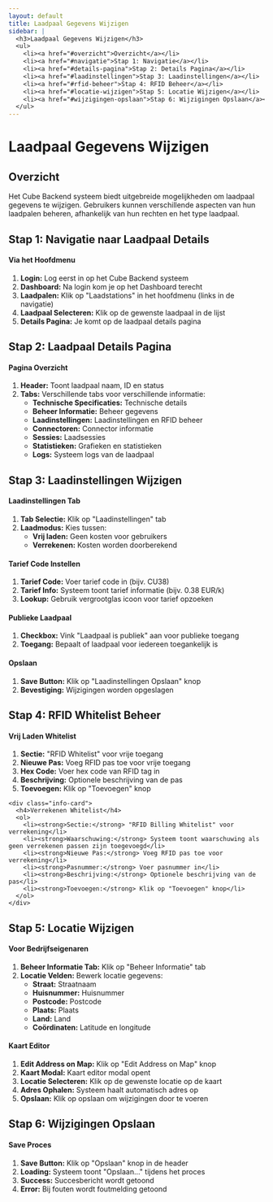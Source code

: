 ```yaml
---
layout: default
title: Laadpaal Gegevens Wijzigen
sidebar: |
  <h3>Laadpaal Gegevens Wijzigen</h3>
  <ul>
    <li><a href="#overzicht">Overzicht</a></li>
    <li><a href="#navigatie">Stap 1: Navigatie</a></li>
    <li><a href="#details-pagina">Stap 2: Details Pagina</a></li>
    <li><a href="#laadinstellingen">Stap 3: Laadinstellingen</a></li>
    <li><a href="#rfid-beheer">Stap 4: RFID Beheer</a></li>
    <li><a href="#locatie-wijzigen">Stap 5: Locatie Wijzigen</a></li>
    <li><a href="#wijzigingen-opslaan">Stap 6: Wijzigingen Opslaan</a></li>
  </ul>
---
```


# Laadpaal Gegevens Wijzigen

<div class="content-section" id="overzicht">
  <h2>Overzicht</h2>
  <p>Het Cube Backend systeem biedt uitgebreide mogelijkheden om laadpaal gegevens te wijzigen. Gebruikers kunnen verschillende aspecten van hun laadpalen beheren, afhankelijk van hun rechten en het type laadpaal.</p>
</div>

<div class="step-section" id="navigatie">
  <h2>Stap 1: Navigatie naar Laadpaal Details</h2>
  
  <h4>Via het Hoofdmenu</h4>
  <ol>
    <li><strong>Login:</strong> Log eerst in op het Cube Backend systeem</li>
    <li><strong>Dashboard:</strong> Na login kom je op het Dashboard terecht</li>
    <li><strong>Laadpalen:</strong> Klik op "Laadstations" in het hoofdmenu (links in de navigatie)</li>
    <li><strong>Laadpaal Selecteren:</strong> Klik op de gewenste laadpaal in de lijst</li>
    <li><strong>Details Pagina:</strong> Je komt op de laadpaal details pagina</li>
  </ol>
</div>

<div class="step-section" id="details-pagina">
  <h2>Stap 2: Laadpaal Details Pagina</h2>
  
  <h4>Pagina Overzicht</h4>
  <ol>
    <li><strong>Header:</strong> Toont laadpaal naam, ID en status</li>
    <li><strong>Tabs:</strong> Verschillende tabs voor verschillende informatie:
      <ul>
        <li><strong>Technische Specificaties:</strong> Technische details</li>
        <li><strong>Beheer Informatie:</strong> Beheer gegevens</li>
        <li><strong>Laadinstellingen:</strong> Laadinstellingen en RFID beheer</li>
        <li><strong>Connectoren:</strong> Connector informatie</li>
        <li><strong>Sessies:</strong> Laadsessies</li>
        <li><strong>Statistieken:</strong> Grafieken en statistieken</li>
        <li><strong>Logs:</strong> Systeem logs van de laadpaal</li>
      </ul>
    </li>
  </ol>
</div>

<div class="step-section" id="laadinstellingen">
  <h2>Stap 3: Laadinstellingen Wijzigen</h2>
  
  <h4>Laadinstellingen Tab</h4>
  <ol>
    <li><strong>Tab Selectie:</strong> Klik op "Laadinstellingen" tab</li>
    <li><strong>Laadmodus:</strong> Kies tussen:
      <ul>
        <li><strong>Vrij laden:</strong> Geen kosten voor gebruikers</li>
        <li><strong>Verrekenen:</strong> Kosten worden doorberekend</li>
      </ul>
    </li>
  </ol>
  
  <h4>Tarief Code Instellen</h4>
  <ol>
    <li><strong>Tarief Code:</strong> Voer tarief code in (bijv. CU38)</li>
    <li><strong>Tarief Info:</strong> Systeem toont tarief informatie (bijv. 0.38 EUR/k)</li>
    <li><strong>Lookup:</strong> Gebruik vergrootglas icoon voor tarief opzoeken</li>
  </ol>
  
  <h4>Publieke Laadpaal</h4>
  <ol>
    <li><strong>Checkbox:</strong> Vink "Laadpaal is publiek" aan voor publieke toegang</li>
    <li><strong>Toegang:</strong> Bepaalt of laadpaal voor iedereen toegankelijk is</li>
  </ol>
  
  <h4>Opslaan</h4>
  <ol>
    <li><strong>Save Button:</strong> Klik op "Laadinstellingen Opslaan" knop</li>
    <li><strong>Bevestiging:</strong> Wijzigingen worden opgeslagen</li>
  </ol>
</div>

<div class="step-section" id="rfid-beheer">
  <h2>Stap 4: RFID Whitelist Beheer</h2>
  
  <div class="info-grid">
    <div class="info-card">
      <h4>Vrij Laden Whitelist</h4>
      <ol>
        <li><strong>Sectie:</strong> "RFID Whitelist" voor vrije toegang</li>
        <li><strong>Nieuwe Pas:</strong> Voeg RFID pas toe voor vrije toegang</li>
        <li><strong>Hex Code:</strong> Voer hex code van RFID tag in</li>
        <li><strong>Beschrijving:</strong> Optionele beschrijving van de pas</li>
        <li><strong>Toevoegen:</strong> Klik op "Toevoegen" knop</li>
      </ol>
    </div>
    
    <div class="info-card">
      <h4>Verrekenen Whitelist</h4>
      <ol>
        <li><strong>Sectie:</strong> "RFID Billing Whitelist" voor verrekening</li>
        <li><strong>Waarschuwing:</strong> Systeem toont waarschuwing als geen verrekenen passen zijn toegevoegd</li>
        <li><strong>Nieuwe Pas:</strong> Voeg RFID pas toe voor verrekening</li>
        <li><strong>Pasnummer:</strong> Voer pasnummer in</li>
        <li><strong>Beschrijving:</strong> Optionele beschrijving van de pas</li>
        <li><strong>Toevoegen:</strong> Klik op "Toevoegen" knop</li>
      </ol>
    </div>
  </div>
</div>

<div class="step-section" id="locatie-wijzigen">
  <h2>Stap 5: Locatie Wijzigen</h2>
  
  <h4>Voor Bedrijfseigenaren</h4>
  <ol>
    <li><strong>Beheer Informatie Tab:</strong> Klik op "Beheer Informatie" tab</li>
    <li><strong>Locatie Velden:</strong> Bewerk locatie gegevens:
      <ul>
        <li><strong>Straat:</strong> Straatnaam</li>
        <li><strong>Huisnummer:</strong> Huisnummer</li>
        <li><strong>Postcode:</strong> Postcode</li>
        <li><strong>Plaats:</strong> Plaats</li>
        <li><strong>Land:</strong> Land</li>
        <li><strong>Coördinaten:</strong> Latitude en longitude</li>
      </ul>
    </li>
  </ol>
  
  <h4>Kaart Editor</h4>
  <ol>
    <li><strong>Edit Address on Map:</strong> Klik op "Edit Address on Map" knop</li>
    <li><strong>Kaart Modal:</strong> Kaart editor modal opent</li>
    <li><strong>Locatie Selecteren:</strong> Klik op de gewenste locatie op de kaart</li>
    <li><strong>Adres Ophalen:</strong> Systeem haalt automatisch adres op</li>
    <li><strong>Opslaan:</strong> Klik op opslaan om wijzigingen door te voeren</li>
  </ol>
</div>

<div class="step-section" id="wijzigingen-opslaan">
  <h2>Stap 6: Wijzigingen Opslaan</h2>
  
  <h4>Save Proces</h4>
  <ol>
    <li><strong>Save Button:</strong> Klik op "Opslaan" knop in de header</li>
    <li><strong>Loading:</strong> Systeem toont "Opslaan..." tijdens het proces</li>
    <li><strong>Success:</strong> Succesbericht wordt getoond</li>
    <li><strong>Error:</strong> Bij fouten wordt foutmelding getoond</li>
  </ol>
</div>